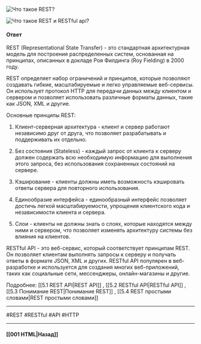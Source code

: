 ![Что такое REST?](https://youtu.be/ovV8GhIkzBE?t=352)

![Что такое REST и RESTful api?](https://youtu.be/__neFkxAO9s?t=334)

#### Ответ

REST (Representational State Transfer) - это стандартная архитектурная модель для построения распределенных систем, основанная на принципах, описанных в докладе Роя Филдинга (Roy Fielding) в 2000 году.

REST определяет набор ограничений и принципов, которые позволяют создавать гибкие, масштабируемые и легко управляемые веб-сервисы. Он использует протокол HTTP для передачи данных между клиентом и сервером и позволяет использовать различные форматы данных, такие как JSON, XML и другие.

Основные принципы REST:

1. Клиент-серверная архитектура - клиент и сервер работают независимо друг от друга, что позволяет разрабатывать и поддерживать их отдельно.
    
2. Без состояния (Stateless) - каждый запрос от клиента к серверу должен содержать всю необходимую информацию для выполнения этого запроса, без использования сохраненных состояний на сервере.
    
3. Кэширование - клиенты должны иметь возможность кэшировать ответы сервера для повторного использования.
    
4. Единообразие интерфейса - единообразный интерфейс позволяет достичь легкой масштабируемости, упрощения клиентского кода и независимости клиента и сервера.
    
5. Слои - клиенты не должны знать о слоях, которые находятся между ними и сервером, что позволяет изменять архитектуру системы без влияния на клиентов.
    

RESTful API - это веб-сервис, который соответствует принципам REST. Он позволяет клиентам выполнять запросы к серверу и получать ответы в формате JSON, XML и других. RESTful API популярен в веб-разработке и используется для создания многих веб-приложений, таких как социальные сети, мессенджеры, онлайн-магазины и другие.

Подробнее: [[5.1 REST API|REST API]] , [[5.2 RESTful API|RESTful API]] , [[5.3 Понимание REST|Понимание REST]] , [[5.4 REST простыми словами|REST простыми словами]]

___
#REST #RESTful  #API #HTTP 

___

#### [[001 HTML|Назад]]